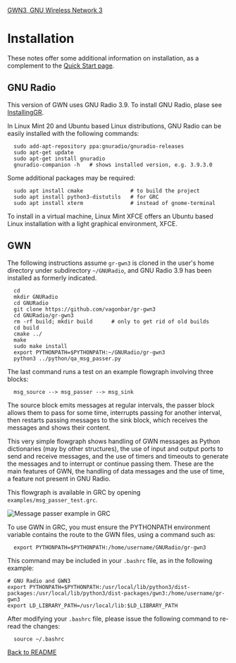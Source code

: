 [GWN3, GNU Wireless Network 3](https://github.com/vagonbar/gr-gwn3)

# Installation

These notes offer some additional information on installation, as a complement to the [Quick Start page](QuickStart.md).

## GNU Radio

This version of GWN uses GNU Radio 3.9.  To install GNU Radio, plase see [InstallingGR](https://wiki.gnuradio.org/index.php/InstallingGR).

In Linux Mint 20 and Ubuntu based Linux distributions, GNU Radio can be easily installed with the following commands:


```
  sudo add-apt-repository ppa:gnuradio/gnuradio-releases
  sudo apt-get update
  sudo apt-get install gnuradio
  gnuradio-companion -h   # shows installed version, e.g. 3.9.3.0
```

Some additional packages may be required:

```
  sudo apt install cmake               # to build the project
  sudo apt install python3-distutils   # for GRC
  sudo apt install xterm               # instead of gnome-terminal
```

To install in a virtual machine, Linux Mint XFCE offers an Ubuntu based Linux installation with a light graphical environment, XFCE. 


## GWN

The following instructions assume `gr-gwn3` is cloned in the user's home directory under subdirectory `~/GNURadio`, and GNU Radio 3.9 has been installed as formerly indicated. 

```
  cd
  mkdir GNURadio
  cd GNURadio
  git clone https://github.com/vagonbar/gr-gwn3
  cd GNURadio/gr-gwn3
  rm -rf build; mkdir build      # only to get rid of old builds
  cd build
  cmake ../
  make
  sudo make install
  export PYTHONPATH=$PYTHONPATH:~/GNURadio/gr-gwn3
  python3 ../python/qa_msg_passer.py 
```

The last command runs a test on an example flowgraph involving three blocks:

```  msg_source --> msg_passer --> msg_sink```

The source block emits messages at regular intervals, the passer block allows them to pass for some time, interrupts passing for another interval, then restarts passing messages to the sink block, which receives the messages and shows their content.

This very simple flowgraph shows handling of GWN messages as Python dictionaries (may by other structures), the use of input and output ports to send and receive messages, and the use of timers and timeouts to generate the messages and to interrupt or continue passing them. These are the main features of GWN, the handling of data messages and the use of time, a feature not present in GNU Radio.

This flowgraph is available in GRC by opening  `examples/msg_passer_test.grc`.

![Message passer example in GRC](../images/msg_passer_example.jpg)

To use GWN in GRC, you must ensure the PYTHONPATH environment variable contains the route to the GWN files, using a command such as:
```
  export PYTHONPATH=$PYTHONPATH:/home/username/GNURadio/gr-gwn3
```
This command may be included in your `.bashrc` file, as in the following example:

```
# GNU Radio and GWN3
export PYTHONPATH=$PYTHONPATH:/usr/local/lib/python3/dist-packages:/usr/local/lib/python3/dist-packages/gwn3:/home/username/gr-gwn3 
export LD_LIBRARY_PATH=/usr/local/lib:$LD_LIBRARY_PATH
```
After modifying your `.bashrc` file, please issue the following command to re-read the changes:
```
  source ~/.bashrc
```


[Back to README](../../README.md)


